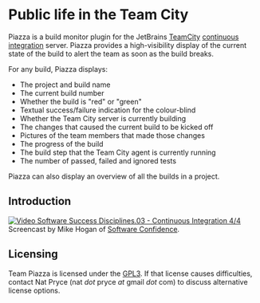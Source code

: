 Public life in the Team City
============================

Piazza is a build monitor plugin for the JetBrains [TeamCity](http://www.jetbrains.com/teamcity/) [continuous integration](http://www.martinfowler.com/articles/continuousIntegration.html) server.
Piazza provides a high-visibility display of the current state of the build to alert the team as soon as the build breaks.


For any build, Piazza displays:

 * The project and build name
 * The current build number
 * Whether the build is "red" or "green"
 * Textual success/failure indication for the colour-blind
 * Whether the Team City server is currently building
 * The changes that caused the current build to be kicked off
 * Pictures of the team members that made those changes
 * The progress of the build
 * The build step that the Team City agent is currently running
 * The number of passed, failed and ignored tests

Piazza can also display an overview of all the builds in a project.

Introduction
------------
[![Video Software Success Disciplines.03 - Continuous Integration 4/4](http://img.youtube.com/vi/MoSbwXVmjOQ/0.jpg)](http://www.youtube.com/watch?v=MoSbwXVmjOQ)
Screencast by Mike Hogan of [Software Confidence](http://www.softwareconfidence.com).

Licensing
---------

Team Piazza is licensed under the [GPL3](http://www.gnu.org/copyleft/gpl.html).
If that license causes difficulties, contact Nat Pryce (nat _dot_ pryce _at_ gmail _dot_ com) to discuss alternative license options.